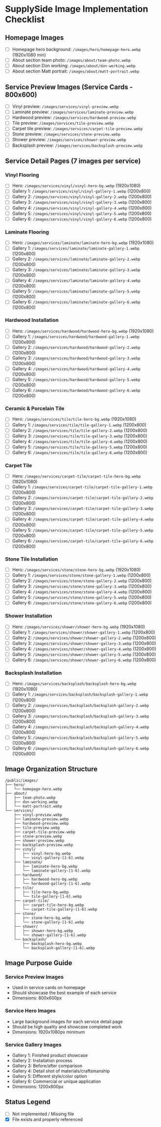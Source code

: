 # SupplySide Image Implementation Checklist

## Homepage Images
- [ ] Homepage hero background: `/images/hero/homepage-hero.webp` (1920x1080 min)
- [ ] About section team photo: `/images/about/team-photo.webp`
- [ ] About section Don working: `/images/about/don-working.webp`
- [ ] About section Matt portrait: `/images/about/matt-portrait.webp`

## Service Preview Images (Service Cards - 800x600)
- [ ] Vinyl preview: `/images/services/vinyl-preview.webp`
- [ ] Laminate preview: `/images/services/laminate-preview.webp`
- [ ] Hardwood preview: `/images/services/hardwood-preview.webp`
- [ ] Tile preview: `/images/services/tile-preview.webp`
- [ ] Carpet tile preview: `/images/services/carpet-tile-preview.webp`
- [ ] Stone preview: `/images/services/stone-preview.webp`
- [ ] Shower preview: `/images/services/shower-preview.webp`
- [ ] Backsplash preview: `/images/services/backsplash-preview.webp`

## Service Detail Pages (7 images per service)

### Vinyl Flooring
- [ ] Hero: `/images/services/vinyl/vinyl-hero-bg.webp` (1920x1080)
- [ ] Gallery 1: `/images/services/vinyl/vinyl-gallery-1.webp` (1200x800)
- [ ] Gallery 2: `/images/services/vinyl/vinyl-gallery-2.webp` (1200x800)
- [ ] Gallery 3: `/images/services/vinyl/vinyl-gallery-3.webp` (1200x800)
- [ ] Gallery 4: `/images/services/vinyl/vinyl-gallery-4.webp` (1200x800)
- [ ] Gallery 5: `/images/services/vinyl/vinyl-gallery-5.webp` (1200x800)
- [ ] Gallery 6: `/images/services/vinyl/vinyl-gallery-6.webp` (1200x800)

### Laminate Flooring
- [ ] Hero: `/images/services/laminate/laminate-hero-bg.webp` (1920x1080)
- [ ] Gallery 1: `/images/services/laminate/laminate-gallery-1.webp` (1200x800)
- [ ] Gallery 2: `/images/services/laminate/laminate-gallery-2.webp` (1200x800)
- [ ] Gallery 3: `/images/services/laminate/laminate-gallery-3.webp` (1200x800)
- [ ] Gallery 4: `/images/services/laminate/laminate-gallery-4.webp` (1200x800)
- [ ] Gallery 5: `/images/services/laminate/laminate-gallery-5.webp` (1200x800)
- [ ] Gallery 6: `/images/services/laminate/laminate-gallery-6.webp` (1200x800)

### Hardwood Installation
- [ ] Hero: `/images/services/hardwood/hardwood-hero-bg.webp` (1920x1080)
- [ ] Gallery 1: `/images/services/hardwood/hardwood-gallery-1.webp` (1200x800)
- [ ] Gallery 2: `/images/services/hardwood/hardwood-gallery-2.webp` (1200x800)
- [ ] Gallery 3: `/images/services/hardwood/hardwood-gallery-3.webp` (1200x800)
- [ ] Gallery 4: `/images/services/hardwood/hardwood-gallery-4.webp` (1200x800)
- [ ] Gallery 5: `/images/services/hardwood/hardwood-gallery-5.webp` (1200x800)
- [ ] Gallery 6: `/images/services/hardwood/hardwood-gallery-6.webp` (1200x800)

### Ceramic & Porcelain Tile
- [ ] Hero: `/images/services/tile/tile-hero-bg.webp` (1920x1080)
- [ ] Gallery 1: `/images/services/tile/tile-gallery-1.webp` (1200x800)
- [ ] Gallery 2: `/images/services/tile/tile-gallery-2.webp` (1200x800)
- [ ] Gallery 3: `/images/services/tile/tile-gallery-3.webp` (1200x800)
- [ ] Gallery 4: `/images/services/tile/tile-gallery-4.webp` (1200x800)
- [ ] Gallery 5: `/images/services/tile/tile-gallery-5.webp` (1200x800)
- [ ] Gallery 6: `/images/services/tile/tile-gallery-6.webp` (1200x800)

### Carpet Tile
- [ ] Hero: `/images/services/carpet-tile/carpet-tile-hero-bg.webp` (1920x1080)
- [ ] Gallery 1: `/images/services/carpet-tile/carpet-tile-gallery-1.webp` (1200x800)
- [ ] Gallery 2: `/images/services/carpet-tile/carpet-tile-gallery-2.webp` (1200x800)
- [ ] Gallery 3: `/images/services/carpet-tile/carpet-tile-gallery-3.webp` (1200x800)
- [ ] Gallery 4: `/images/services/carpet-tile/carpet-tile-gallery-4.webp` (1200x800)
- [ ] Gallery 5: `/images/services/carpet-tile/carpet-tile-gallery-5.webp` (1200x800)
- [ ] Gallery 6: `/images/services/carpet-tile/carpet-tile-gallery-6.webp` (1200x800)

### Stone Tile Installation
- [ ] Hero: `/images/services/stone/stone-hero-bg.webp` (1920x1080)
- [ ] Gallery 1: `/images/services/stone/stone-gallery-1.webp` (1200x800)
- [ ] Gallery 2: `/images/services/stone/stone-gallery-2.webp` (1200x800)
- [ ] Gallery 3: `/images/services/stone/stone-gallery-3.webp` (1200x800)
- [ ] Gallery 4: `/images/services/stone/stone-gallery-4.webp` (1200x800)
- [ ] Gallery 5: `/images/services/stone/stone-gallery-5.webp` (1200x800)
- [ ] Gallery 6: `/images/services/stone/stone-gallery-6.webp` (1200x800)

### Shower Installation
- [ ] Hero: `/images/services/shower/shower-hero-bg.webp` (1920x1080)
- [ ] Gallery 1: `/images/services/shower/shower-gallery-1.webp` (1200x800)
- [ ] Gallery 2: `/images/services/shower/shower-gallery-2.webp` (1200x800)
- [ ] Gallery 3: `/images/services/shower/shower-gallery-3.webp` (1200x800)
- [ ] Gallery 4: `/images/services/shower/shower-gallery-4.webp` (1200x800)
- [ ] Gallery 5: `/images/services/shower/shower-gallery-5.webp` (1200x800)
- [ ] Gallery 6: `/images/services/shower/shower-gallery-6.webp` (1200x800)

### Backsplash Installation
- [ ] Hero: `/images/services/backsplash/backsplash-hero-bg.webp` (1920x1080)
- [ ] Gallery 1: `/images/services/backsplash/backsplash-gallery-1.webp` (1200x800)
- [ ] Gallery 2: `/images/services/backsplash/backsplash-gallery-2.webp` (1200x800)
- [ ] Gallery 3: `/images/services/backsplash/backsplash-gallery-3.webp` (1200x800)
- [ ] Gallery 4: `/images/services/backsplash/backsplash-gallery-4.webp` (1200x800)
- [ ] Gallery 5: `/images/services/backsplash/backsplash-gallery-5.webp` (1200x800)
- [ ] Gallery 6: `/images/services/backsplash/backsplash-gallery-6.webp` (1200x800)

## Image Organization Structure
```
/public/images/
├── hero/
│   └── homepage-hero.webp
├── about/
│   ├── team-photo.webp
│   ├── don-working.webp
│   └── matt-portrait.webp
└── services/
    ├── vinyl-preview.webp
    ├── laminate-preview.webp
    ├── hardwood-preview.webp
    ├── tile-preview.webp
    ├── carpet-tile-preview.webp
    ├── stone-preview.webp
    ├── shower-preview.webp
    ├── backsplash-preview.webp
    ├── vinyl/
    │   ├── vinyl-hero-bg.webp
    │   └── vinyl-gallery-[1-6].webp
    ├── laminate/
    │   ├── laminate-hero-bg.webp
    │   └── laminate-gallery-[1-6].webp
    ├── hardwood/
    │   ├── hardwood-hero-bg.webp
    │   └── hardwood-gallery-[1-6].webp
    ├── tile/
    │   ├── tile-hero-bg.webp
    │   └── tile-gallery-[1-6].webp
    ├── carpet-tile/
    │   ├── carpet-tile-hero-bg.webp
    │   └── carpet-tile-gallery-[1-6].webp
    ├── stone/
    │   ├── stone-hero-bg.webp
    │   └── stone-gallery-[1-6].webp
    ├── shower/
    │   ├── shower-hero-bg.webp
    │   └── shower-gallery-[1-6].webp
    └── backsplash/
        ├── backsplash-hero-bg.webp
        └── backsplash-gallery-[1-6].webp
```

## Image Purpose Guide

### Service Preview Images
- Used in service cards on homepage
- Should showcase the best example of each service
- Dimensions: 800x600px

### Service Hero Images
- Large background images for each service detail page
- Should be high quality and showcase completed work
- Dimensions: 1920x1080px minimum

### Service Gallery Images
- Gallery 1: Finished product showcase
- Gallery 2: Installation process
- Gallery 3: Before/after comparison
- Gallery 4: Detail shot of materials/craftsmanship
- Gallery 5: Different style/color option
- Gallery 6: Commercial or unique application
- Dimensions: 1200x800px

## Status Legend
- [ ] Not implemented / Missing file
- [x] File exists and properly referenced